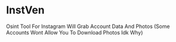 # InstVen
Osint Tool For Instagram Will Grab Account Data And Photos (Some Accounts Wont Allow You To Download Photos Idk Why)
